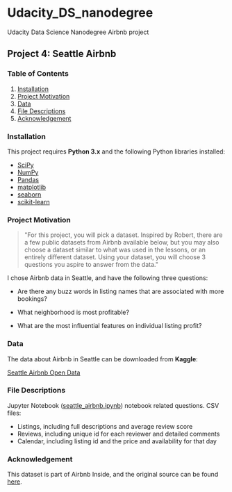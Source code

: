 # Udacity_DS_nanodegree
Udacity Data Science Nanodegree Airbnb project
## Project 4: Seattle Airbnb

### Table of Contents

1. [Installation](#Installation)
2. [Project Motivation](#Project-Motivation)
3. [Data](#Data)
4. [File Descriptions](#File-Descriptions)
5. [Acknowledgement](#Acknowledgement)

### Installation

This project requires **Python 3.x** and the following Python libraries installed:

- [SciPy](https://www.scipy.org/)
- [NumPy](http://www.numpy.org/)
- [Pandas](http://pandas.pydata.org/)
- [matplotlib](http://matplotlib.org/)
- [seaborn](https://seaborn.pydata.org/)
- [scikit-learn](http://scikit-learn.org/stable/)

### Project Motivation

> "For this project, you will pick a dataset. Inspired by Robert, there are a few public datasets from Airbnb available below, but you may also choose a dataset similar to what was used in the lessons, or an entirely different dataset. Using your dataset, you will choose 3 questions you aspire to answer from the data."

I chose Airbnb data in Seattle, and have the following three questions:

- Are there any buzz words in listing names that are associated with more bookings?

- What neighborhood is most profitable?

- What are the most influential features on individual listing profit?

### Data

The data about Airbnb in Seattle can be downloaded from **Kaggle**:

[Seattle Airbnb Open Data](https://www.kaggle.com/airbnb/seattle/data)


### File Descriptions

Jupyter Notebook ([seattle_airbnb.ipynb](https://github.com/jessicaibm/Udacity_DS_nanodegree.git)) notebook related questions. 
CSV files:
- Listings, including full descriptions and average review score
- Reviews, including unique id for each reviewer and detailed comments
- Calendar, including listing id and the price and availability for that day

### Acknowledgement

This dataset is part of Airbnb Inside, and the original source can be found [here](http://insideairbnb.com/get-the-data.html).
